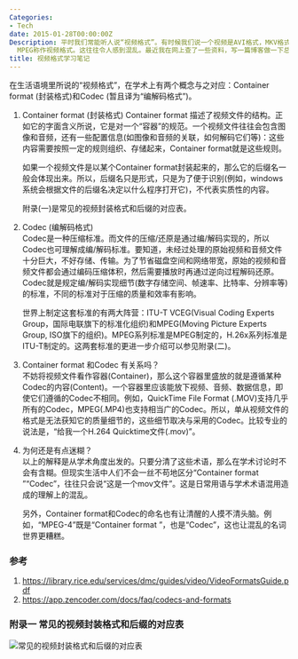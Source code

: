 ```yaml
---
Categories:
- Tech
date: 2015-01-28T00:00:00Z
Description: 平时我们常能听人说“视频格式”。有时候我们说一个视频是AVI格式，MKV格式，或者RMVB，MOV等。有时候又在别的场合把H.264, H.263,
  MPEG称作视频格式。这往往令人感到混乱。最近我在网上查了一些资料，写一篇博客做一下总结。
title: 视频格式学习笔记
---
```


在生活语境里所说的“视频格式”，在学术上有两个概念与之对应：Container format (封装格式)和Codec (暂且译为“编解码格式”)。    

1. Container format (封装格式)
	Container format 描述了视频文件的结构。正如它的字面含义所说，它是对一个“容器”的规范。一个视频文件往往会包含图像和音频，还有一些配置信息(如图像和音频的关联，如何解码它们等)：这些内容需要按照一定的规则组织、存储起来，Container format就是这些规则。    

    如果一个视频文件是以某个Container format封装起来的，那么它的后缀名一般会体现出来。所以，后缀名只是形式，只是为了便于识别(例如，windows系统会根据文件的后缀名决定以什么程序打开它)，不代表实质性的内容。     
	
	附录(一)是常见的视频封装格式和后缀的对应表。

2. Codec (编解码格式)    
	Codec是一种压缩标准。而文件的压缩/还原是通过编/解码实现的，所以Codec也可理解成编/解码标准。要知道，未经过处理的原始视频和音频文件十分巨大，不好存储、传输。为了节省磁盘空间和网络带宽，原始的视频和音频文件都会通过编码压缩体积，然后需要播放时再通过逆向过程解码还原。Codec就是规定编/解码实现细节(数字存储空间、帧速率、比特率、分辨率等)的标准，不同的标准对于压缩的质量和效率有影响。    
    
	世界上制定这套标准的有两大阵营：ITU-T VCEG(Visual Coding Experts Group，国际电联旗下的标准化组织)和MPEG(Moving Picture Experts Group, ISO旗下的组织)。MPEG系列标准是MPEG制定的，H.26x系列标准是ITU-T制定的。这两套标准的更进一步介绍可以参见附录(二)。     
	
3. Container format 和Codec 有关系吗？    
    不妨将视频文件看作容器(Container)，那么这个容器里盛放的就是遵循某种Codec的内容(Content)。一个容器里应该能放下视频、音频、数据信息，即使它们遵循的Codec不相同。例如，QuickTime File Format (.MOV)支持几乎所有的Codec，MPEG(.MP4)也支持相当广的Codec。所以，单从视频文件的格式是无法获知它的质量细节的，这些细节取决与采用的Codec。比较专业的说法是，“给我一个H.264 Quicktime文件(.mov)”。    

4. 为何还是有点迷糊？    
    以上的解释是从学术角度出发的。只要分清了这些术语，那么在学术讨论时不会有含糊。但现实生活中人们不会一丝不苟地区分“Container format ”“Codec”，往往只会说“这是一个mov文件”。这是日常用语与学术术语混用造成的理解上的混乱。    
		
    另外，Container format和Codec的命名也有让清醒的人摸不清头脑。例如，“MPEG-4”既是“Container format ”，也是“Codec”，这也让混乱的名词世界更糟糕。    

### 参考
1. https://library.rice.edu/services/dmc/guides/video/VideoFormatsGuide.pdf
2. https://app.zencoder.com/docs/faq/codecs-and-formats

### 附录一 常见的视频封装格式和后缀的对应表
![常见的视频封装格式和后缀的对应表](https://app.yinxiang.com/shard/s11/res/a7088df6-98db-4089-8bb6-93a2beb1c76e/7295b9399a1a37290870fa8f35f4762e_b.jpg.png?resizeSmall&width=313)

